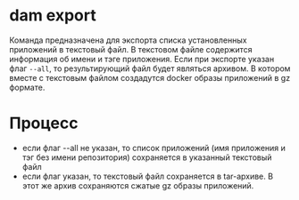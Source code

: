 # dam export

Команда предназначена для экспорта списка установленных приложений в текстовый файл.
В текстовом файле содержится информация об имени и тэге приложения.
Если при экспорте указан флаг `--all`, то результирующий файл будет являться архивом. 
В котором вместе с текстовым файлом создадутся docker образы приложений в gz формате.

# Процесс

- если флаг --all не указан, то список приложений (имя приложения и тэг без имени репозитория)
сохраняется в указанный текстовый файл
- если флаг указан, то текстовый файл сохраняется в tar-архиве.
В этот же архив сохраняются сжатые gz образы приложений.